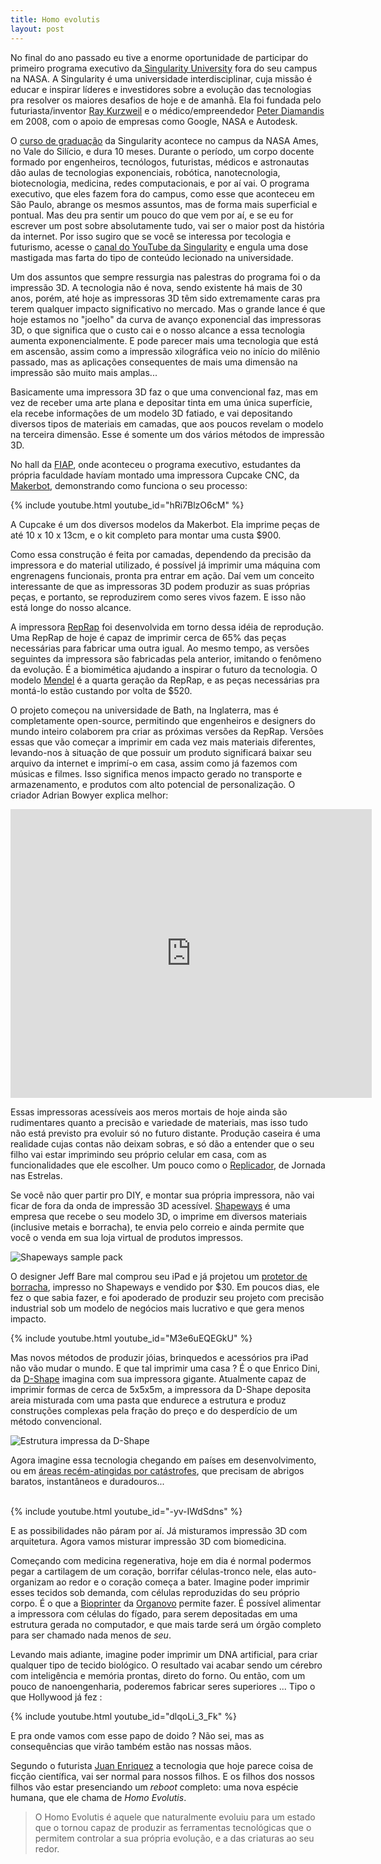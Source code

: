 ```yaml
---
title: Homo evolutis
layout: post
---
```


No final do ano passado eu tive a enorme oportunidade de participar do primeiro programa executivo da<a href="http://http://singularityu.org/" target = "_blank"> Singularity University</a> fora do seu campus na NASA. A Singularity é uma universidade interdisciplinar, cuja missão é educar e inspirar líderes e investidores sobre a evolução das tecnologias pra resolver os maiores desafios de hoje e de amanhã. Ela foi fundada pelo futuriasta/inventor <a href="http://www.ted.com/speakers/ray_kurzweil.html" target = "_blank">Ray Kurzweil</a> e o médico/empreendedor <a href="http://www.ted.com/speakers/peter_diamandis.html" target = "_blank">Peter Diamandis</a> em 2008, com o apoio de empresas como Google, NASA e Autodesk.

O <a href="http://singularityu.org/programs/graduate-studies-program/" target = "_blank">curso de graduação</a> da Singularity acontece no campus da NASA Ames, no Vale do Silício, e dura 10 meses. Durante o período, um corpo docente formado por engenheiros, tecnólogos, futuristas, médicos e astronautas dão aulas de tecnologias exponenciais, robótica, nanotecnologia, biotecnologia, medicina, redes computacionais, e por aí vai. O programa executivo, que eles fazem fora do campus, como esse que aconteceu em São Paulo, abrange os mesmos assuntos, mas de forma mais superficial e pontual. Mas deu pra sentir um pouco do que vem por aí, e se eu for escrever um post sobre absolutamente tudo, vai ser o maior post da história da internet. Por isso sugiro que se você se interessa por tecologia e futurismo, acesse o <a href="http://www.youtube.com/singularityu" target = "_blank">canal do YouTube da Singularity</a> e engula uma dose mastigada mas farta do tipo de conteúdo lecionado na universidade.

Um dos assuntos que sempre ressurgia nas palestras do programa foi o da impressão 3D. A tecnologia não é nova, sendo existente há mais de 30 anos, porém, até hoje as impressoras 3D têm sido extremamente caras pra terem qualquer impacto significativo no mercado. Mas o grande lance é que hoje estamos no "joelho" da curva de avanço exponencial das impressoras 3D, o que significa que o custo cai e o nosso alcance a essa tecnologia aumenta exponencialmente. E pode parecer mais uma tecnologia que está em ascensão, assim como a impressão xilográfica veio no início do milênio passado, mas as aplicações consequentes de mais uma dimensão na impressão são muito mais amplas...

Basicamente uma impressora 3D faz o que uma convencional faz, mas em vez de receber uma arte plana e depositar tinta em uma única superfície, ela recebe informações de um modelo 3D fatiado, e vai depositando diversos tipos de materiais em camadas, que aos poucos revelam o modelo na terceira dimensão. Esse é somente um dos vários métodos de impressão 3D. 

No hall da <a href="http://www.fiap.com.br/portal/index.aspx" target = "_blank">FIAP</a>, onde aconteceu o programa executivo, estudantes da própria faculdade havíam montado uma impressora Cupcake CNC, da <a href="http://makerbot.com/" target = "_blank">Makerbot</a>, demonstrando como funciona o seu processo:

{% include youtube.html youtube_id="hRi7BlzO6cM" %}

A Cupcake é um dos diversos modelos da Makerbot. Ela imprime peças de até 10 x 10 x 13cm, e o kit completo para montar uma custa $900. 

Como essa construção é feita por camadas, dependendo da precisão da impressora e do material utilizado, é possível já imprimir uma máquina com engrenagens funcionais, pronta pra entrar em ação. Daí vem um conceito interessante de que as impressoras 3D podem produzir as suas próprias peças, e portanto, se reproduzirem como seres vivos fazem. E isso não está longe do nosso alcance.

A impressora <a href="http://reprap.org/wiki/Main_Page" target = "_blank">RepRap</a> foi desenvolvida em torno dessa idéia de reprodução. Uma RepRap de hoje é capaz de imprimir cerca de 65% das peças necessárias para fabricar uma outra igual. Ao mesmo tempo, as versões seguintes da impressora são fabricadas pela anterior, imitando o fenômeno da evolução. É a biomimética ajudando a inspirar o futuro da tecnologia. O modelo <a href="http://reprap.org/wiki/Mendel" target = "_blank">Mendel</a> é a quarta geração da RepRap, e as peças necessárias pra montá-lo estão custando por volta de $520. 

O projeto começou na universidade de Bath, na Inglaterra, mas é completamente open-source, permitindo que engenheiros e designers do mundo inteiro colaborem pra criar as próximas versões da RepRap. Versões essas que vão começar a imprimir em cada vez mais materiais diferentes, levando-nos à situação de que possuir um produto significará baixar seu arquivo da internet e imprimí-o em casa, assim como já fazemos com músicas e filmes. Isso significa menos impacto gerado no transporte e armazenamento, e produtos com alto potencial de personalização. O criador Adrian Bowyer explica melhor:

<iframe src="http://player.vimeo.com/video/5202148?byline=0&amp;portrait=0" width="578" height="462" frameborder="0"></iframe>

Essas impressoras acessíveis aos meros mortais de hoje ainda são rudimentares quanto a precisão e variedade de materiais, mas isso tudo não está previsto pra evoluir só no futuro distante. Produção caseira é uma realidade cujas contas não deixam sobras, e só dão a entender que o seu filho vai estar imprimindo seu próprio celular em casa, com as funcionalidades que ele escolher. Um pouco como o <a href="http://en.wikipedia.org/wiki/Replicator_(Star_Trek)" target = "_blank">Replicador</a>, de Jornada nas Estrelas.

Se você não quer partir pro DIY, e montar sua própria impressora, não vai ficar de fora da onda de impressão 3D acessível. <a href="http://www.shapeways.com">Shapeways</a> é uma empresa que recebe o seu modelo 3D, o imprime em diversos materiais (inclusive metais e borracha), te envia pelo correio e ainda permite que você o venda em sua loja virtual de produtos impressos.

![Shapeways sample pack](/assets/images/shapeways-sample-pack.jpg)

O designer Jeff Bare mal comprou seu iPad e já projetou um <a href="http://www.solidsmack.com/fabrication/the-smoothest-fanciest-3d-printed-ipad-canvas-wrap-youll-ever-see/" target = "_blank">protetor de borracha</a>, impresso no Shapeways e vendido por $30. Em poucos dias, ele fez o que sabia fazer, e foi apoderado de produzir seu projeto com precisão industrial sob um modelo de negócios mais lucrativo e que gera menos impacto. 

{% include youtube.html youtube_id="M3e6uEQEGkU" %}

Mas novos métodos de produzir jóias, brinquedos e acessórios pra iPad não vão mudar o mundo. E que tal imprimir uma casa ? É o que Enrico Dini, da <a href="http://www.d-shape.com/">D-Shape</a> imagina com sua impressora gigante. Atualmente capaz de imprimir formas de cerca de 5x5x5m, a impressora da D-Shape deposita areia misturada com uma pasta que endurece a estrutura e produz construções complexas pela fração do preço e do desperdício de um método convencional. 

![Estrutura impressa da D-Shape](/assets/images/radiolariapav9.jpg)

Agora imagine essa tecnologia chegando em países em desenvolvimento, ou em <a href="http://www.correiodoestado.com.br/noticias/tragedia-provocada-pela-chuva-na-serra-ja-fez-mais-de-855-vi_97569/" target = "_blank">áreas recém-atingidas por catástrofes</a>, que precisam de abrigos baratos, instantâneos e duradouros...<br>&nbsp;<br>

{% include youtube.html youtube_id="-yv-IWdSdns" %}

E as possibilidades não páram por aí. Já misturamos impressão 3D com arquitetura. Agora vamos misturar impressão 3D com biomedicina. 

Começando com medicina regenerativa, hoje em dia é normal podermos pegar a cartilagem de um coração, borrifar células-tronco nele, elas auto-organizam ao redor e o coração começa a bater. Imagine poder imprimir esses tecidos sob demanda, com células reproduzidas do seu próprio corpo. É o que a <a href="http://inhabitat.com/scientists-use-3d-printer-to-create-first-printed-human-vein/" target = "_blank">Bioprinter</a> da <a href="http://www.organovo.com/" target = "_blank">Organovo</a> permite fazer. É possível alimentar a impressora com células do fígado, para serem depositadas em uma estrutura gerada no computador, e que mais tarde será um órgão completo para ser chamado nada menos de <em>seu</em>.

Levando mais adiante, imagine poder imprimir um DNA artificial, para criar qualquer tipo de tecido biológico. O resultado vai acabar sendo um cérebro com inteligência e memória prontas, direto do forno. Ou então, com um pouco de nanoengenharia, poderemos fabricar seres superiores ... Tipo o que Hollywood já fez :

{% include youtube.html youtube_id="dlqoLi_3_Fk" %}

E pra onde vamos com esse papo de doido ? Não sei, mas as consequências que virão também estão nas nossas mãos. 

Segundo o futurista <a href="http://www.ted.com/speakers/juan_enriquez.html" target = "_blank">Juan Enriquez</a> a tecnologia que hoje parece coisa de ficção científica, vai ser normal para nossos filhos. E os filhos dos nossos filhos vão estar presenciando um <em>reboot</em> completo: uma nova espécie humana, que ele chama de <em>Homo Evolutis</em>. 

> O Homo Evolutis é aquele que naturalmente evoluiu para um estado que o tornou capaz de produzir as ferramentas tecnológicas que o permitem controlar a sua própria evolução, e a das criaturas ao seu redor.